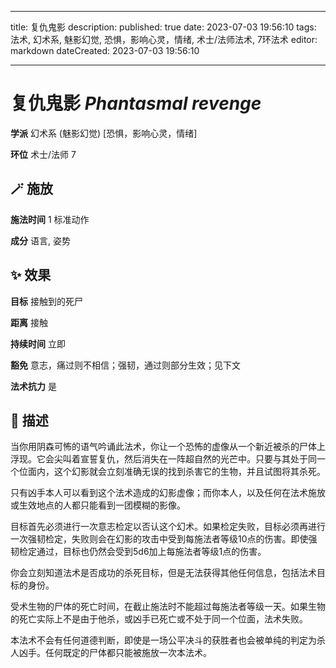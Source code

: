 
---
title: 复仇鬼影
description: 
published: true
date: 2023-07-03 19:56:10
tags: 法术, 幻术系, 魅影幻觉, 恐惧，影响心灵，情绪, 术士/法师法术, 7环法术
editor: markdown
dateCreated: 2023-07-03 19:56:10

---

# **复仇鬼影** *Phantasmal revenge*

**学派** 幻术系 (魅影幻觉) \[恐惧，影响心灵，情绪\] 

**环位** 术士/法师 7

## 🪄 施放

**施法时间** 1 标准动作

**成分** 语言, 姿势

## ✨ 效果 

**目标** 接触到的死尸 

**距离** 接触  

**持续时间** 立即 

**豁免** 意志，痛过则不相信；强韧，通过则部分生效；见下文

**法术抗力** 是

## 📖 描述

当你用阴森可怖的语气吟诵此法术，你让一个恐怖的虚像从一个新近被杀的尸体上浮现。它会尖叫着宣誓复仇，然后消失在一阵超自然的光芒中。只要与其处于同一个位面内，这个幻影就会立刻准确无误的找到杀害它的生物，并且试图将其杀死。

只有凶手本人可以看到这个法术造成的幻影虚像；而你本人，以及任何在法术施放或生效地点的人都只能看到一团模糊的影像。

目标首先必须进行一次意志检定以否认这个幻术。如果检定失败，目标必须再进行一次强韧检定，失败则会在幻影的攻击中受到每施法者等级10点的伤害。即使强韧检定通过，目标也仍然会受到5d6加上每施法者等级1点的伤害。

你会立刻知道法术是否成功的杀死目标，但是无法获得其他任何信息，包括法术目标的身份。

受术生物的尸体的死亡时间，在截止施法时不能超过每施法者等级一天。如果生物的死亡实际上不是由于他杀，或凶手已死亡或不处于同一个位面，法术失败。

本法术不会有任何道德判断，即使是一场公平决斗的获胜者也会被单纯的判定为杀人凶手。任何既定的尸体都只能被施放一次本法术。
    